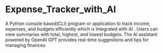 # Expense_Tracker_with_AI
A Python console based(CLI) program or  application to track income, expenses, and budgets efficiently which is Integrated with AI . Users can view summaries with total, highest, and lowest budgets. The AI assistant powered by OpenAI GPT provides real-time suggestions and tips for managing finances.
